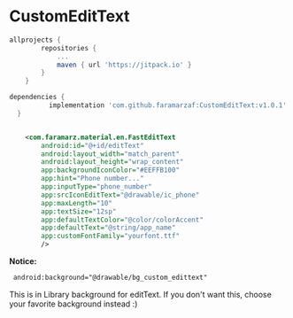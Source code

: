 # CustomEditText

```gradle
allprojects {
		repositories {
			...
			maven { url 'https://jitpack.io' }
		}
	}
  ```
  
  ```gradle
 dependencies {
	        implementation 'com.github.faramarzaf:CustomEditText:v1.0.1'
	}
  ```

```xml

    <com.faramarz.material.en.FastEditText
        android:id="@+id/editText"
        android:layout_width="match_parent"
        android:layout_height="wrap_content"
        app:backgroundIconColor="#EEFFB100"
        app:hint="Phone number..."
        app:inputType="phone_number"
        app:srcIconEditText="@drawable/ic_phone"
        app:maxLength="10"
        app:textSize="12sp"
        app:defaultTextColor="@color/colorAccent"
        app:defaultText="@string/app_name"
        app:customFontFamily="yourfont.ttf"
        />

```
**Notice:**
```xml
 android:background="@drawable/bg_custom_edittext"
```
This is in Library background for editText. If you don't want this, choose your favorite background instead :)
      
      
